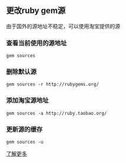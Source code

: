 ## 更改ruby gem源

由于国外的源地址不稳定，可以使用淘宝提供的源

### 查看当前使用的源地址
`gem sources`

### 删除默认源
`gem sources -r http://rubygems.org/`

### 添加淘宝源地址
`gem sources -a http://ruby.taobao.org/`

### 更新源的缓存
`gem sources -u`


[了解更多](http://jingyan.baidu.com/article/4853e1e51c770f1909f726fe.html)